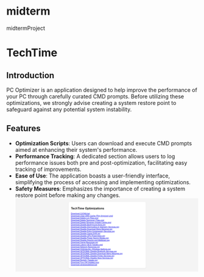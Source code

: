 # midterm
midtermProject
# TechTime

## Introduction

PC Optimizer is an application designed to help improve the performance of your PC through carefully curated CMD prompts. Before utilizing these optimizations, we strongly advise creating a system restore point to safeguard against any potential system instability.

## Features

- **Optimization Scripts**: Users can download and execute CMD prompts aimed at enhancing their system's performance.
- **Performance Tracking**: A dedicated section allows users to log performance issues both pre and post-optimization, facilitating easy tracking of improvements.
- **Ease of Use**: The application boasts a user-friendly interface, simplifying the process of accessing and implementing optimizations.
- **Safety Measures**: Emphasizes the importance of creating a system restore point before making any changes.
![alt text](https://github.com/micetich/midterm/blob/main/Screenshot%202024-03-09%20204423.png)  
